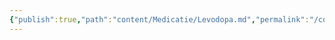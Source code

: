 ```yaml
---
{"publish":true,"path":"content/Medicatie/Levodopa.md","permalink":"/content/medicatie/levodopa/","title":"Levodopa","tags":["Medicatie/Levodopa"]}
---
```



